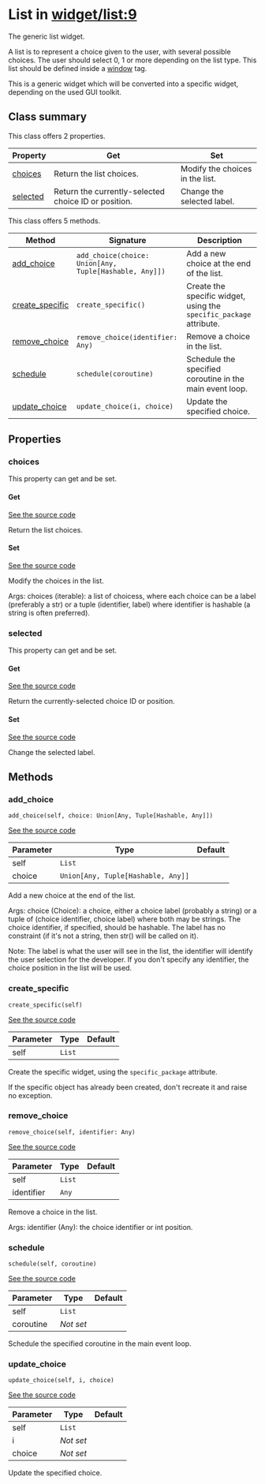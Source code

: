 # List in [widget/list:9](../raw/widget/list.html#L9)

The generic list widget.

A list is to represent a choice given to the user, with
several possible choices.  The user should select 0, 1 or more
depending on the list type.  This list should be defined
inside a [window](../layout/tag/window.md) tag.

This is a generic widget which will be converted into a specific widget,
depending on the used GUI toolkit.

## Class summary

This class offers 2 properties.

| Property | Get | Set |
| -------- | --- | --- |
| [choices](#choices) | Return the list choices. | Modify the choices in the list. |
| [selected](#selected) | Return the currently-selected choice ID or position. | Change the selected label. |

This class offers 5 methods.

| Method | Signature | Description |
| ------ | --------- | ----------- |
| [add_choice](#add_choice) | `add_choice(choice: Union[Any, Tuple[Hashable, Any]])` | Add a new choice at the end of the list. |
| [create_specific](#create_specific) | `create_specific()` | Create the specific widget, using the `specific_package` attribute. |
| [remove_choice](#remove_choice) | `remove_choice(identifier: Any)` | Remove a choice in the list. |
| [schedule](#schedule) | `schedule(coroutine)` | Schedule the specified coroutine in the main event loop. |
| [update_choice](#update_choice) | `update_choice(i, choice)` | Update the specified choice. |

## Properties

### choices

This property can get and be set.

#### Get

[See the source code](../raw/widget/list.html#L90)

Return the list choices.

#### Set

[See the source code](../raw/widget/list.html#L95)

Modify the choices in the list.

Args:
    choices (iterable): a list of choicess, where each choice can
            be a label (preferably a str) or a tuple
            (identifier, label) where identifier is hashable
            (a string is often preferred).

### selected

This property can get and be set.

#### Get

[See the source code](../raw/widget/list.html#L133)

Return the currently-selected choice ID or position.

#### Set

[See the source code](../raw/widget/list.html#L138)

Change the selected label.

## Methods

### add_choice

`add_choice(self, choice: Union[Any, Tuple[Hashable, Any]])`

[See the source code](../raw/widget/list.html#L153)

| Parameter | Type | Default |
| --------- | ---- | ------- |
| self | `List` |  |
| choice | `Union[Any, Tuple[Hashable, Any]]` |  |

Add a new choice at the end of the list.

Args:
    choice (Choice): a choice, either a choice label (probably
            a string) or a tuple of (choice identifier, choice label)
            where both may be strings.  The choice identifier,
            if specified, should be hashable.  The label
            has no constraint (if it's not a string, then
            str() will be called on it).

Note:
    The label is what the user will see in the list, the
    identifier will identify the user selection for the
    developer.  If you don't specify any identifier,
    the choice position in the list will be used.

### create_specific

`create_specific(self)`

[See the source code](../raw/widget/list.html#L30)

| Parameter | Type | Default |
| --------- | ---- | ------- |
| self | `List` |  |

Create the specific widget, using the `specific_package` attribute.

If the specific object has already been created, don't recreate it and
raise no exception.

### remove_choice

`remove_choice(self, identifier: Any)`

[See the source code](../raw/widget/list.html#L189)

| Parameter | Type | Default |
| --------- | ---- | ------- |
| self | `List` |  |
| identifier | `Any` |  |

Remove a choice in the list.

Args:
    identifier (Any): the choice identifier or int position.

### schedule

`schedule(self, coroutine)`

[See the source code](../raw/widget/list.html#L75)

| Parameter | Type | Default |
| --------- | ---- | ------- |
| self | `List` |  |
| coroutine | *Not set* |  |

Schedule the specified coroutine in the main event loop.

### update_choice

`update_choice(self, i, choice)`

[See the source code](../raw/widget/list.html#L184)

| Parameter | Type | Default |
| --------- | ---- | ------- |
| self | `List` |  |
| i | *Not set* |  |
| choice | *Not set* |  |

Update the specified choice.